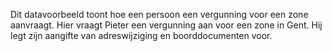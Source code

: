 Dit datavoorbeeld toont hoe een persoon een vergunning voor een zone aanvraagt.
Hier vraagt Pieter een vergunning aan voor een zone in Gent. 
Hij legt zijn aangifte van adreswijziging en boorddocumenten voor.
